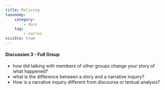 ```yaml
---
title: Reliving
taxonomy:
    category:
        - docs
    tag:
        - narres
visible: true
---
```

#### Discussion 3 - Full Group
- how did talking with members of other groups change your story of what happened?
- what is the difference between a story and a narrative inquiry?
- How is a narrative inquiry different from discourse or textual analysis?
